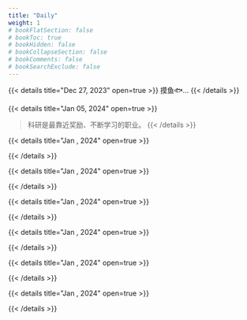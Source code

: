 ```yaml
---
title: "Daily"
weight: 1
# bookFlatSection: false
# bookToc: true
# bookHidden: false
# bookCollapseSection: false
# bookComments: false
# bookSearchExclude: false
---
```


{{< details title="Dec 27, 2023" open=true >}}
摸鱼🐟...
{{< /details >}}


{{< details title="Jan 05, 2024" open=true >}}
> 科研是最靠近奖励、不断学习的职业。
{{< /details >}}


{{< details title="Jan , 2024" open=true >}}

{{< /details >}}


{{< details title="Jan , 2024" open=true >}}

{{< /details >}}


{{< details title="Jan , 2024" open=true >}}

{{< /details >}}


{{< details title="Jan , 2024" open=true >}}

{{< /details >}}


{{< details title="Jan , 2024" open=true >}}

{{< /details >}}


{{< details title="Jan , 2024" open=true >}}

{{< /details >}}